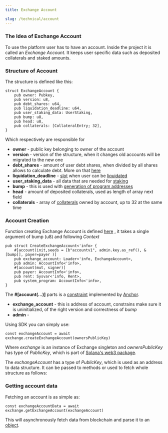 ```yaml
---
title: Exchange Account 

slug: /technical/account
---
```


### The Idea of Exchange Account
To use the platform user has to have an account. Inside the project it is called an _Exchange Account_.
It keeps user specific data such as deposited collaterals and staked amounts.


### Structure of Account

The structure is defined like this:

    struct ExchangeAccount {
        pub owner: Pubkey,
        pub version: u8,
        pub debt_shares: u64,
        pub liquidation_deadline: u64,
        pub user_staking_data: UserStaking,
        pub bump: u8,
        pub head: u8,
        pub collaterals: [CollateralEntry; 32],
    }

Which respectively are responsible for
* **owner** - public key belonging to owner of the account
* **version** - version of the structure, when it changes old accounts will be migrated to the new one
* **debt_shares** - amount of user debt shares, when divided by all shares allows to calculate debt. More on that [here](/docs/technical/minting#debt)
* **liquidation_deadline** - [slot](https://docs.solana.com/terminology#slot) when user can be [liquidated](/docs/technical/liquidation)
* **user_staking_data** - all data that are needed for [staking](/docs/technical/staking)
* **bump** - this is used with 
[generation of program addresses](https://docs.solana.com/developing/programming-model/calling-between-programs#hash-based-generated-program-addresses)
* **head** - amount of deposited collaterals, used as length of array next field
* **collaterals** - array of [collaterals](/docs/technical/collaterals) owned by account, up to 32 at the same time

### Account Creation

Function creating Exchange Account is defined 
[here](https://github.com/Synthetify/synthetify-protocol/blob/ef5e4a65e3009e8a957d3382fc67d3b721115af8/programs/exchange/src/lib.rs#L24-L33) 
, it takes a single argument of bump (u8) and following _Context_

    pub struct CreateExchangeAccount<'info> {
        #[account(init,seeds = [b"accountv1", admin.key.as_ref(), &[bump]], payer=payer )]
        pub exchange_account: Loader<'info, ExchangeAccount>,
        pub admin: AccountInfo<'info>,
        #[account(mut, signer)]
        pub payer: AccountInfo<'info>,
        pub rent: Sysvar<'info, Rent>,
        pub system_program: AccountInfo<'info>,
    }

The __#[account(...)]__ parts is a [constraint](https://project-serum.github.io/anchor/tutorials/tutorial-2.html#defining-a-program) 
implemented by [Anchor](https://project-serum.github.io/anchor/getting-started/introduction.html).


* **exchange_account** - this is address of account, constrains make sure it is uninitialized, of the right version and correctness of _bump_
* **admin** - 


Using SDK you can simply use: 
     
    const exchangeAccount = await exchange.createExchangeAccount(ownersPublicKey)

Where _exchange_ is an instance of Exchange singleton and _ownersPublicKey_ has type of _PublicKey_, which is part of [Solana's web3 package](https://solana-labs.github.io/solana-web3.js/).


The _exchangeAccount_ has a type of _PublicKey_, which is used as an address to data structure.
It can be passed to methods or used to fetch whole structure as follows: 

### Getting account data

Fetching an account is as simple as:

    const exchangeAccountData = await exchange.getExchangeAccount(exchangeAccount)

This will asynchronously fetch data from blockchain and parse it to an 
[object](https://github.com/Synthetify/synthetify-protocol/blob/ef5e4a65e3009e8a957d3382fc67d3b721115af8/sdk/src/exchange.ts#L1187-L1195).